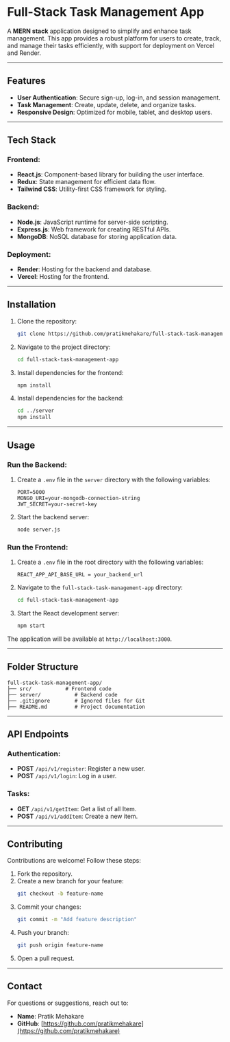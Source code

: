 # Full-Stack Task Management App

A **MERN stack** application designed to simplify and enhance task management. This app provides a robust platform for users to create, track, and manage their tasks efficiently, with support for deployment on Vercel and Render.

---

## Features

- **User Authentication**: Secure sign-up, log-in, and session management.
- **Task Management**: Create, update, delete, and organize tasks.
- **Responsive Design**: Optimized for mobile, tablet, and desktop users.

---

## Tech Stack

### Frontend:
- **React.js**: Component-based library for building the user interface.
- **Redux**: State management for efficient data flow.
- **Tailwind CSS**: Utility-first CSS framework for styling.

### Backend:
- **Node.js**: JavaScript runtime for server-side scripting.
- **Express.js**: Web framework for creating RESTful APIs.
- **MongoDB**: NoSQL database for storing application data.

### Deployment:
- **Render**: Hosting for the backend and database.
- **Vercel**: Hosting for the frontend.

---

## Installation

1. Clone the repository:
   ```bash
   git clone https://github.com/pratikmehakare/full-stack-task-management-app.git
   ```
2. Navigate to the project directory:
   ```bash
   cd full-stack-task-management-app
   ```
3. Install dependencies for the frontend:
   ```bash
   npm install
   ```
4. Install dependencies for the backend:
   ```bash
   cd ../server
   npm install
   ```

---

## Usage

### Run the Backend:
1. Create a `.env` file in the `server` directory with the following variables:
   ```env
   PORT=5000
   MONGO_URI=your-mongodb-connection-string
   JWT_SECRET=your-secret-key
   ```
2. Start the backend server:
   ```bash
   node server.js
   ```

### Run the Frontend:
1. Create a `.env` file in the root directory with the following variables:
   ```env
   REACT_APP_API_BASE_URL = your_backend_url
   ```
2. Navigate to the `full-stack-task-management-app` directory:
   ```bash
   cd full-stack-task-management-app
   ```
3. Start the React development server:
   ```bash
   npm start
   ```

The application will be available at `http://localhost:3000`.

---

## Folder Structure

```
full-stack-task-management-app/
├── src/           # Frontend code
├── server/           # Backend code
├── .gitignore        # Ignored files for Git
├── README.md         # Project documentation
```

---

## API Endpoints

### Authentication:
- **POST** `/api/v1/register`: Register a new user.
- **POST** `/api/v1/login`: Log in a user.

### Tasks:
- **GET** `/api/v1/getItem`: Get a list of all Item.
- **POST** `/api/v1/addItem`: Create a new item.

---

## Contributing

Contributions are welcome! Follow these steps:

1. Fork the repository.
2. Create a new branch for your feature:
   ```bash
   git checkout -b feature-name
   ```
3. Commit your changes:
   ```bash
   git commit -m "Add feature description"
   ```
4. Push your branch:
   ```bash
   git push origin feature-name
   ```
5. Open a pull request.

---

## Contact

For questions or suggestions, reach out to:

- **Name**: Pratik Mehakare
- **GitHub**: [https://github.com/pratikmehakare](https://github.com/pratikmehakare)




